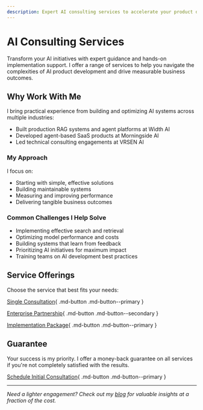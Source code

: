 ```yaml
---
description: Expert AI consulting services to accelerate your product development and drive measurable business outcomes. Choose from flexible engagement options to match your needs.
---
```


# AI Consulting Services

Transform your AI initiatives with expert guidance and hands-on implementation support. I offer a range of services to help you navigate the complexities of AI product development and drive measurable business outcomes.

## Why Work With Me

I bring practical experience from building and optimizing AI systems across multiple industries:

- Built production RAG systems and agent platforms at Width AI
- Developed agent-based SaaS products at Morningside AI
- Led technical consulting engagements at VRSEN AI

### My Approach

I focus on:

- Starting with simple, effective solutions
- Building maintainable systems
- Measuring and improving performance
- Delivering tangible business outcomes

### Common Challenges I Help Solve

- Implementing effective search and retrieval
- Optimizing model performance and costs
- Building systems that learn from feedback
- Prioritizing AI initiatives for maximum impact
- Training teams on AI development best practices

## Service Offerings

Choose the service that best fits your needs:

[Single Consultation](expert-calls.md){ .md-button .md-button--primary }

[Enterprise Partnership](enterprise-partnership.md){ .md-button .md-button--secondary }

[Implementation Package](implementation-package.md){ .md-button .md-button--primary }

## Guarantee

Your success is my priority. I offer a money-back guarantee on all services if you're not completely satisfied with the results.

[Schedule Initial Consultation](https://zpk6iwc7ty5.typeform.com/to/jKqWBkbp){ .md-button .md-button--primary }

---

*Need a lighter engagement? Check out my [blog](./writing/index.md) for valuable insights at a fraction of the cost.*
